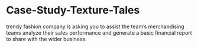 # Case-Study-Texture-Tales
 trendy fashion company is asking you to assist the team’s  merchandising teams analyze their sales performance and generate a basic financial  report to share with the wider business.
